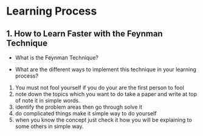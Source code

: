 # Learning Process

## 1. How to Learn Faster with the Feynman Technique
- What is the Feynman Technique?

- What are the different ways to implement this technique in your learning process?
1) You must not fool yourself  if you do your are the first person to fool
2) note down the topics which you want to do take a paper and write at top of note it in simple words.
3) identify the problem areas then go through solve it 
4) do complicated things make it simple way to do yourself
5) when you know the concept just check it how you will be explaining to some others in simple way.
